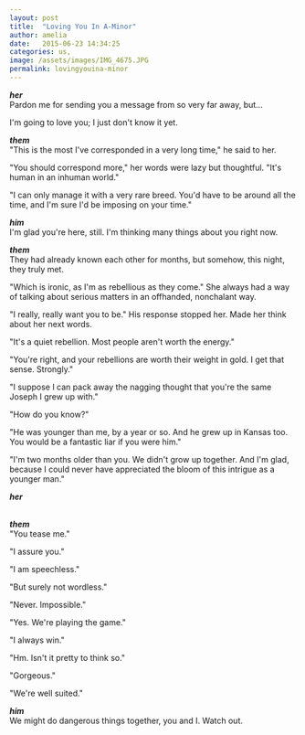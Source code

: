 ```yaml
---
layout: post
title:  "Loving You In A-Minor"
author: amelia
date:   2015-06-23 14:34:25
categories: us, 
image: /assets/images/IMG_4675.JPG
permalink: lovingyouina-minor
---
```


***her***
<br>Pardon me for sending you a message from so very far away, but...

I'm going to love you; I just don't know it yet.

***them***
<br>"This is the most I've corresponded in a very long time," he said to her.

"You should correspond more," her words were lazy but thoughtful. "It's human in an inhuman world."

"I can only manage it with a very rare breed. You'd have to be around all the time, and I'm sure I'd be imposing on your time."

***him***
<br>I'm glad you're here, still. I'm thinking many things about you right now.

***them***
<br>They had already known each other for months, but somehow, this night, they truly met. 

"Which is ironic, as I'm as rebellious as they come." She always had a way of talking about serious matters in an offhanded, nonchalant way.

"I really, really want you to be." His response stopped her. Made her think about her next words.

"It's a quiet rebellion. Most people aren't worth the energy."

"You're right, and your rebellions are worth their weight in gold. I get that sense. Strongly."

"I suppose I can pack away the nagging thought that you're the same Joseph I grew up with."

"How do you know?"

"He was younger than me, by a year or so. And he grew up in Kansas too. You would be a fantastic liar if you were him."

"I'm two months older than you. We didn't grow up together. And I'm glad, because I could never have appreciated the bloom of this intrigue as a younger man."

***her***
<br>
<br>


***them***
<br>"You tease me."

"I assure you."

"I am speechless."

"But surely not wordless."

"Never. Impossible."

"Yes. We're playing the game."

"I always win."

"Hm. Isn't it pretty to think so."

"Gorgeous."

"We're well suited."

***him***
<br>We might do dangerous things together, you and I. Watch out.


